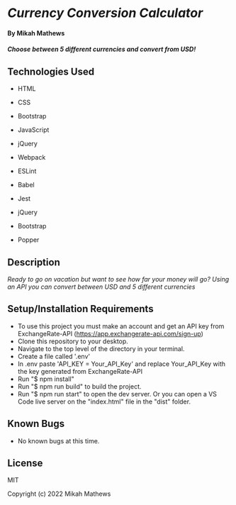 # _Currency Conversion Calculator_

#### By Mikah Mathews

#### _Choose between 5 different currencies and convert from USD!_

## Technologies Used
* HTML
* CSS
* Bootstrap
* JavaScript
* jQuery

* Webpack
* ESLint
* Babel
* Jest
* jQuery
* Bootstrap
* Popper

## Description

_Ready to go on vacation but want to see how far your money will go? Using an API you can convert between USD and 5 different currencies_

## Setup/Installation Requirements

* To use this project you must make an account and get an API key from ExchangeRate-API (https://app.exchangerate-api.com/sign-up)
* Clone this repository to your desktop.
* Navigate to the top level of the directory in your terminal.
* Create a file called '.env' 
* In .env paste 'API_KEY = Your_API_Key' and replace Your_API_Key with the key generated from ExchangeRate-API
* Run "$ npm install"
* Run "$ npm run build" to build the project.
* Run "$ npm run start" to open the dev server. Or you can open a VS Code live server on the "index.html" file in the "dist" folder.

## Known Bugs

* No known bugs at this time.

## License

MIT

Copyright (c) 2022 Mikah Mathews  
